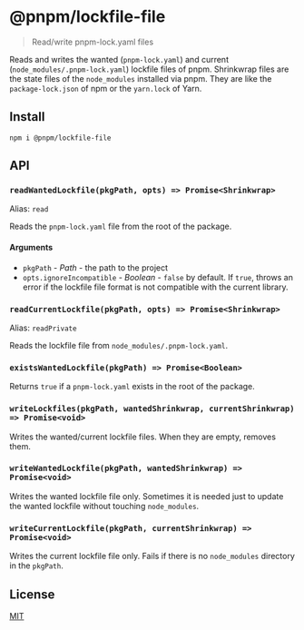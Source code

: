 # @pnpm/lockfile-file

> Read/write pnpm-lock.yaml files

Reads and writes the wanted (`pnpm-lock.yaml`) and current (`node_modules/.pnpm-lock.yaml`) lockfile files of pnpm.
Shrinkwrap files are the state files of the `node_modules` installed via pnpm. They are like
the `package-lock.json` of npm or the `yarn.lock` of Yarn.

## Install

```
npm i @pnpm/lockfile-file
```

## API

### `readWantedLockfile(pkgPath, opts) => Promise<Shrinkwrap>`

Alias: `read`

Reads the `pnpm-lock.yaml` file from the root of the package.

#### Arguments

* `pkgPath` - *Path* - the path to the project
* `opts.ignoreIncompatible` - *Boolean* - `false` by default. If `true`, throws an error
if the lockfile file format is not compatible with the current library.

### `readCurrentLockfile(pkgPath, opts) => Promise<Shrinkwrap>`

Alias: `readPrivate`

Reads the lockfile file from `node_modules/.pnpm-lock.yaml`.

### `existsWantedLockfile(pkgPath) => Promise<Boolean>`

Returns `true` if a `pnpm-lock.yaml` exists in the root of the package.

### `writeLockfiles(pkgPath, wantedShrinkwrap, currentShrinkwrap) => Promise<void>`

Writes the wanted/current lockfile files. When they are empty, removes them.

### `writeWantedLockfile(pkgPath, wantedShrinkwrap) => Promise<void>`

Writes the wanted lockfile file only. Sometimes it is needed just to update the wanted lockfile
without touching `node_modules`.

### `writeCurrentLockfile(pkgPath, currentShrinkwrap) => Promise<void>`

Writes the current lockfile file only. Fails if there is no `node_modules` directory in the `pkgPath`.

## License

[MIT](LICENSE)
